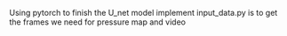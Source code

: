 Using pytorch to finish the U_net model implement
input_data.py is to get the frames we need for pressure map and video 
